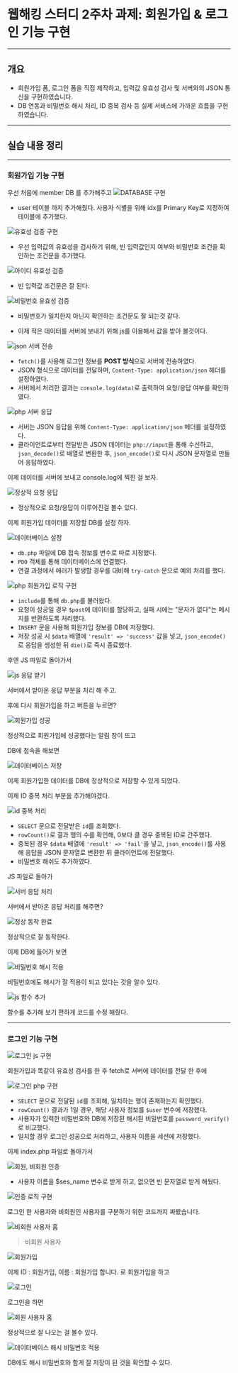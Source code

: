 # 웹해킹 스터디 2주차 과제: 회원가입 & 로그인 기능 구현

---

## 개요

- 회원가입 폼, 로그인 폼을 직접 제작하고, 입력값 유효성 검사 및 서버와의 JSON 통신을 구현하였습니다.
- DB 연동과 비밀번호 해시 처리, ID 중복 검사 등 실제 서비스에 가까운 흐름을 구현하였습니다.

---

## 실습 내용 정리

---

### 회원가입 기능 구현

우선 처음에 member DB 를 추가해주고 
![DATABASE 구현](./screenshots/database.png)

- user 테이블 까지 추가해줬다. 사용자 식별을 위해 idx를 Primary Key로 지정하여 테이블에 추가했다.

![유효성 검증 구현](./screenshots/form_validation.png)

- 우선 입력값의 유효성을 검사하기 위해, 빈 입력값인지 여부와 비밀번호 조건을 확인하는 조건문을 추가했다.

![아이디 유효성 검증](./screenshots/validation_id_empty.png)

- 빈 입력값 조건문은 잘 된다.

![비밀번호 유효성 검증](./screenshots/validation_ps_empty.png)

- 비밀번호가 일치한지 아닌지 확인하는 조건문도 잘 되는것 같다.

- 이제 적은 데이터를 서버에 보내기 위해 js를 이용해서 값을 받아 볼것이다.

![json 서버 전송](./screenshots/register_json.PNG)

- `fetch()`를 사용해 로그인 정보를 **POST 방식**으로 서버에 전송하였다.
- JSON 형식으로 데이터를 전달하며, `Content-Type: application/json` 헤더를 설정하였다.
- 서버에서 처리한 결과는 `console.log(data)`로 출력하여 요청/응답 여부를 확인하였다.


![php 서버 응답](./screenshots/php_json_api_handler.png)

- 서버는 JSON 응답을 위해 `Content-Type: application/json` 헤더를 설정하였다.
- 클라이언트로부터 전달받은 JSON 데이터는 `php://input`을 통해 수신하고, `json_decode()`로 배열로 변환한 후, `json_encode()`로 다시 JSON 문자열로 만들어 응답하였다.

이제 데이터를 서버에 보내고 console.log에 찍힌 걸 보자.

![정상적 요청 응답](./screenshots/console_json_response.png)

- 정상적으로 요청/응답이 이루어진걸 볼수 있다.

이제 회원가입 데이터를 저장할 DB를 설정 하자.

![데이터베이스 설정](./screenshots/php_pdo_db_connect.png)

- `db.php` 파일에 DB 접속 정보를 변수로 따로 지정했다.
- `PDO` 객체를 통해 데이터베이스에 연결했다.
- 연결 과정에서 에러가 발생할 경우를 대비해 `try-catch` 문으로 예외 처리를 했다.


![php 회원가입 로직 구현](./screenshots/php_signup_insert_handler.png)

- `include`를 통해 `db.php`를 불러왔다.
- 요청이 성공일 경우 `$post`에 데이터를 할당하고, 실패 시에는 "문자가 없다"는 메시지를 반환하도록 처리했다.
- `INSERT` 문을 사용해 회원가입 정보를 DB에 저장했다.
- 저장 성공 시 `$data` 배열에 `'result' => 'success'` 값을 넣고, `json_encode()`로 응답을 생성한 뒤 `die()`로 즉시 종료했다.

후엔 JS 파일로 돌아가서

![js 응답 받기](./screenshots/signup_success_redirect.png)

서버에서 받아온 응답 부분을 처리 해 주고.

 
후에 다시 회원가입을 하고 버튼을 누르면?

![회원가입 성공](./screenshots/signup_success_alert.png)

정상적으로 회원가입에 성공했다는 알림 창이 뜨고

DB에 접속을 해보면

![데이터베이스 저장](./screenshots/signup_success_db_saved.png)

이제 회원가입한 데이터를 DB에 정상적으로 저장할 수 있게 되었다.

이제 ID 중복 처리 부분을 추가해야겠다.

![id 중복 처리](./screenshots/php_signup_duplicate_check_hash.png)

- `SELECT` 문으로 전달받은 `id`를 조회했다.
- `rowCount()`로 결과 행의 수를 확인해, 0보다 클 경우 중복된 ID로 간주했다.
- 중복된 경우 `$data` 배열에 `'result' => 'fail'`을 넣고,
`json_encode()`를 사용해 응답을 JSON 문자열로 변환한 뒤 클라이언트에 전달했다.
- 비밀번호 해쉬도 추가하였다.

JS 파일로 돌아가 

![서버 응답 처리](./screenshots/js_duplicate_id_alert.png)

서버에서 받아온 응답 처리를 해주면?

![정상 동작 완료](./screenshots/duplicate_id_alert_popup.png)

정상적으로 잘 동작한다.

이제 DB에 들어가 보면

![비밀번호 해시 적용](./screenshots/signup_password_hash_result.png)

비밀번호에도 해시가 잘 적용이 되고 있다는 것을 알수 있다.

![js 함수 추가](./screenshots/js_signup_async_handler.png)

함수를 추가해 보기 편하게 코드를 수정 해줬다.

---

### 로그인 기능 구현

![로그인 js 구현](./screenshots/js_login_async_handler.png)

회원가입과 똑같이 유효성 검사를 한 후 fetch로 서버에 데이터를 전달 한 후에

![로그인 php 구현](./screenshots/php_login_verify_session.png)

- `SELECT` 문으로 전달된 `id`를 조회해, 일치하는 행이 존재하는지 확인했다.
- `rowCount()` 결과가 1일 경우, 해당 사용자 정보를 `$user` 변수에 저장했다.
- 사용자가 입력한 비밀번호와 DB에 저장된 해시된 비밀번호를 `password_verify()`로 비교했다.
- 일치할 경우 로그인 성공으로 처리하고, 사용자 이름을 세션에 저장했다.

이제 index.php 파일로 돌아가서

![회원, 비회원 인증](./screenshots/php_session_get_username.png)

- 사용자 이름을 $ses_name 변수로 받게 하고, 없으면 빈 문자열로 받게 해뒀다.

![인증 로직 구현](./screenshots/php_session_based_rendering.png)

로그인 한 사용자와 비회원인 사용자를 구분하기 위한 코드까지 짜봤습니다.

![비회원 사용자 홈](./screenshots/html_guest_home_screen.png)

> 비회원 사용자

![회원가입](./screenshots/signup_success_alert_ui.png)

이제 ID : 회원가입, 이름 : 회원가입 합니다. 로 회원가입을 하고

![로그인](./screenshots/html_login_input_screen.png)

로그인을 하면

![회원 사용자 홈](./screenshots/login_success_ui_rendered.png)

정상적으로 잘 나오는 걸 볼수 있다.

![데이터베이스 해시 비밀번호 적용](./screenshots/db_userinfo_password_hashed.png)

DB에도 해시 비밀번호와 함게 잘 저장이 된 것을 확인할 수 있다.
